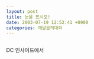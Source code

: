 ```yaml
---
layout: post
title: 눈을 뜨시오!
date: 2003-07-19 12:52:41 +0900
categories: 깨달음의대화
---
```

<img src="./assets/attach/images/198/307/001/1058586761.jpg" border="0" alt="" />  
  
DC 인사이드에서
